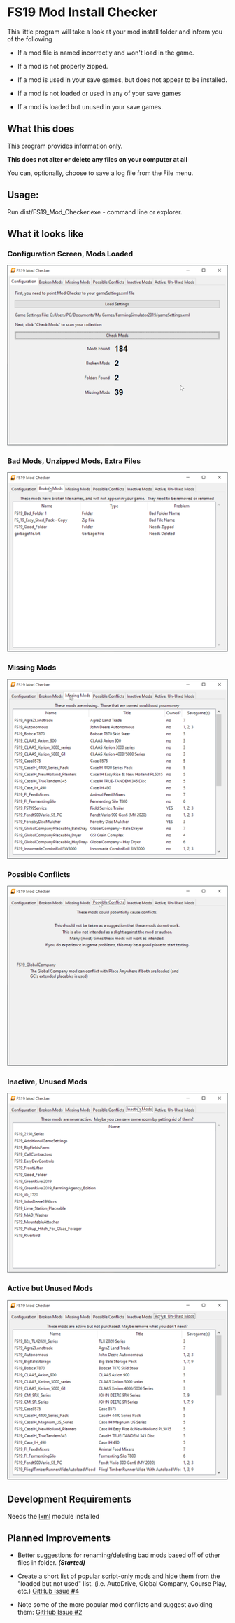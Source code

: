 # FS19 Mod Install Checker

This little program will take a look at your mod install folder and inform you of the following

 * If a mod file is named incorrectly and won't load in the game.

 * If a mod is not properly zipped.

 * If a mod is used in your save games, but does not appear to be installed.

 * If a mod is not loaded or used in any of your save games

 * If a mod is loaded but unused in your save games.

## What this does

This program provides information only. 

__This does not alter or delete any files on your computer at all__

You can, optionally, choose to save a log file from the File menu.

## Usage:

Run dist/FS19_Mod_Checker.exe - command line or explorer.

## What it looks like

### Configuration Screen, Mods Loaded
![Configuration Screen, Mods Loaded](sshot/001-ConfigLoaded.png)

### Bad Mods, Unzipped Mods, Extra Files
![Bad Mods, Unzipped Mods, Extra Files](sshot/002-BadMods.png)

### Missing Mods
![Missing Mods](sshot/003-MissingMods.png)

### Possible Conflicts
![Possible Conflicts](sshot/004-Conflicts.png)

### Inactive, Unused Mods
![Inactive, Unused Mods](sshot/005-InactiveMods.png)

### Active but Unused Mods
![Active but Unused Mods](sshot/006-UnusedMods.png)


## Development Requirements

Needs the [lxml](https://lxml.de/installation.html) module installed


## Planned Improvements

 * Better suggestions for renaming/deleting bad mods based off of other files in folder. ___(Started)___

 * Create a short list of popular script-only mods and hide them from the "loaded but not used" list. (i.e. AutoDrive, Global Company, Course Play, etc.) [GitHub Issue #4](https://github.com/jtsage/FS19_Mod_Checker/issues/4)

 * Note some of the more popular mod conflicts and suggest avoiding them: [GitHub Issue #2](https://github.com/jtsage/FS19_Mod_Checker/issues/2)